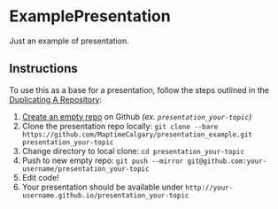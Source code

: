 # ExamplePresentation
Just an example of presentation.

## Instructions

To use this as a base for a presentation, follow the steps outlined in the [Duplicating A Repository](https://help.github.com/articles/duplicating-a-repository/):
1. [Create an empty repo](https://github.com/new) on Github _(ex. `presentation_your-topic`)_
1. Clone the presentation repo locally: `git clone --bare https://github.com/MaptimeCalgary/presentation_example.git presentation_your-topic`
1. Change directory to local clone: `cd presentation_your-topic`
1. Push to new empty repo: `git push --mirror git@github.com:your-username/presentation_your-topic`
1. Edit code!
1. Your presentation should be available under `http://your-username.github.io/presentation_your-topic`
